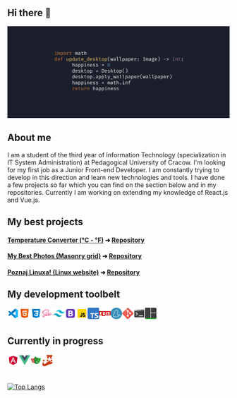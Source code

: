 ## Hi there 👋

<img src="https://raw.githubusercontent.com/piotrmaliga-git/piotrmaliga-git/main/images/banner.png" alt="Hello world">

## About me

I am a student of the third year of Information Technology (specialization in IT System Administration) at Pedagogical University of Cracow. I'm looking for my first job as a Junior Front-end Developer. I am constantly trying to develop in this direction and learn new technologies and tools. I have done a few projects so far which you can find on the section below and in my repositories. Currently I am working on extending my knowledge of React.js and Vue.js.

## My best projects

#### [Temperature Converter (°C - °F)](https://piotrmaliga-git.github.io/Temperature-Converter--Celsius-Fahrenheit/) ➜ [Repository](https://github.com/piotrmaliga-git/Temperature-Converter--Celsius-Fahrenheit)

#### [My Best Photos (Masonry grid)](https://piotrmaliga-git.github.io/My-Best-Photos--Masonry-grid/) ➜ [Repository](https://github.com/piotrmaliga-git/My-Best-Photos--Masonry-grid)

#### [Poznaj Linuxa! (Linux website)](https://piotrmaliga-git.github.io/Poznaj-Linuxa--Linux-website/) ➜ [Repository](https://github.com/piotrmaliga-git/Poznaj-Linuxa--Linux-website)

## My development toolbelt

<img align="left" alt="Visual Studio Code" width="26px" src="https://raw.githubusercontent.com/piotrmaliga-git/piotrmaliga-git/main/images/icons/visual-studio-code.png" />

<img align="left" alt="HTML5" width="26px" src="https://raw.githubusercontent.com/piotrmaliga-git/piotrmaliga-git/main/images/icons/html5.png" />

<img align="left" alt="CSS3" width="26px" src="https://raw.githubusercontent.com/piotrmaliga-git/piotrmaliga-git/main/images/icons/css3.png" />

<img align="left" alt="Sass" width="26px" src="https://raw.githubusercontent.com/piotrmaliga-git/piotrmaliga-git/main/images/icons/sass.png" />

<img align="left" alt="Tailwind CSS" width="26px" src="https://raw.githubusercontent.com/piotrmaliga-git/piotrmaliga-git/main/images/icons/tailwind-css.png" />

<img align="left" alt="Bootstrap" width="26px" src="https://raw.githubusercontent.com/piotrmaliga-git/piotrmaliga-git/main/images/icons/bootstrap.png" />

<img align="left" alt="JavaScript" width="26px" src="https://raw.githubusercontent.com/piotrmaliga-git/piotrmaliga-git/main/images/icons/javascript.png"/>

<img align="left" alt="TypeScript" width="26px" src="https://raw.githubusercontent.com/piotrmaliga-git/piotrmaliga-git/main/images/icons/typescript.png"/>

<img align="left" alt="Npm" width="26px" src="https://raw.githubusercontent.com/piotrmaliga-git/piotrmaliga-git/main/images/icons/npm.png" />

<img align="left" alt="Yarn" width="26px" src="https://raw.githubusercontent.com/piotrmaliga-git/piotrmaliga-git/main/images/icons/yarn.png" />

<img align="left" alt="Git" width="26px" src="https://raw.githubusercontent.com/piotrmaliga-git/piotrmaliga-git/main/images/icons/git.png" />

<img align="left" alt="Terminal" width="26px" src="https://raw.githubusercontent.com/piotrmaliga-git/piotrmaliga-git/main/images/icons/terminal.png" />

<img align="left" alt="Tmux" width="26px" src="https://raw.githubusercontent.com/piotrmaliga-git/piotrmaliga-git/main/images/icons/tmux.png" />

<br/>
<br/>

## Currently in progress

<img align="left" alt="Angular" width="26px" src="https://raw.githubusercontent.com/piotrmaliga-git/piotrmaliga-git/main/images/icons/angular.png"/>

<img align="left" alt="Vue.js" width="26px" src="https://raw.githubusercontent.com/piotrmaliga-git/piotrmaliga-git/main/images/icons/vue.png" />

<img align="left" alt="Playwright" width="26px" src="https://raw.githubusercontent.com/piotrmaliga-git/piotrmaliga-git/main/images/icons/playwright.png"/>

<img align="left" alt="Jest" width="26px" src="https://raw.githubusercontent.com/piotrmaliga-git/piotrmaliga-git/main/images/icons/jest.png"/>

<br />
<br />
<br />

[![Top Langs](https://github-readme-stats.vercel.app/api/top-langs/?username=piotrmaliga-git&layout=compact&langs_count=10&hide=html&theme=radical&hide_border=true)](https://github.com/piotrmaliga-git/github-readme-stats)
